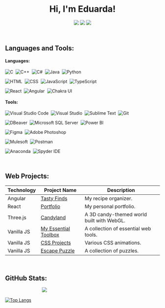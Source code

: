 <h1 align="center"> Hi, I'm Eduarda!</h1>

<div align="center">
<a href="mailto:eduardasofia2000@gmail.com"><img src="https://img.shields.io/badge/Gmail-D14836?style=for-the-badge&logo=gmail&logoColor=white"></a>
<a href="https://www.linkedin.com/in/eduardabastos"><img src="https://img.shields.io/badge/linkedin-0077B5.svg?style=for-the-badge&logo=linkedin&logoColor=white"></a>
<a href="https://eduardasrbastos.github.io/portfolio"><img src="https://img.shields.io/badge/Portfolio-255E63?style=for-the-badge&logo=About.me&logoColor=white"></a>
</div>

<p>&nbsp</p>
<h2> Languages and Tools: </h2>
<h4>Languages: </h4>
<p>
<img src="https://img.shields.io/badge/C-00599C?style=for-the-badge&logo=c&logoColor=white" title="C">&nbsp
<img src="https://img.shields.io/badge/C%2B%2B-00599C?style=for-the-badge&logo=c%2B%2B&logoColor=white" title="C++">&nbsp
<img src="https://img.shields.io/badge/c%23-%23239120.svg?style=for-the-badge&logo=csharp&logoColor=white" title="C#">&nbsp
<img src="https://img.shields.io/badge/Java-ED8B00?style=for-the-badge&logo=openjdk&logoColor=white" title="Java">&nbsp
<img src="https://img.shields.io/badge/Python-3776AB?style=for-the-badge&logo=python&logoColor=white" title="Python">
</p><p>
<img src="https://img.shields.io/badge/HTML-239120?style=for-the-badge&logo=html5&logoColor=white" title="HTML">&nbsp
<img src="https://img.shields.io/badge/CSS-239120?&style=for-the-badge&logo=css3&logoColor=white" title="CSS">&nbsp
<img src="https://img.shields.io/badge/JavaScript-323330?style=for-the-badge&logo=javascript&logoColor=F7DF1E" title="JavaScript">&nbsp
<img src="https://img.shields.io/badge/TypeScript-007ACC?style=for-the-badge&logo=typescript&logoColor=white" title="TypeScript">
</p><p>
<img src="https://img.shields.io/badge/React-20232A?style=for-the-badge&logo=react&logoColor=61DAFB" title="React">&nbsp
<img src="https://img.shields.io/badge/Angular-DD0031?style=for-the-badge&logo=angular&logoColor=white" title="Angular">&nbsp
<img src="https://img.shields.io/badge/Chakra--UI-319795?style=for-the-badge&logo=chakra-ui&logoColor=white" title="Chakra UI">
</p>

<h4>Tools: </h4>
<p>
<img src="https://img.shields.io/badge/Visual_Studio_Code-0078D4?style=for-the-badge&logo=visual%20studio%20code&logoColor=white" title="Visual Studio Code">&nbsp
<img src="https://img.shields.io/badge/Visual_Studio-5C2D91?style=for-the-badge&logo=visual%20studio&logoColor=white" title="Visual Studio">&nbsp
<img src="https://img.shields.io/badge/sublime_text-%23575757.svg?&style=for-the-badge&logo=sublime-text&logoColor=important" title="Sublime Text">&nbsp
<img src="https://img.shields.io/badge/Git-F05032.svg?style=for-the-badge&logo=Git&logoColor=white" title="Git">&nbsp
</p><p>
<img src="https://img.shields.io/badge/DBeaver-382923.svg?style=for-the-badge&logo=DBeaver&logoColor=white" title="DBeaver">&nbsp
<img src="https://img.shields.io/badge/Microsoft%20SQL%20Server-CC2927?style=for-the-badge&logo=microsoft%20sql%20server&logoColor=white" title="Microsoft SQL Server">&nbsp
<img src="https://img.shields.io/badge/PowerBI-F2C811?style=for-the-badge&logo=Power%20BI&logoColor=white" title="Power BI">&nbsp
</p><p>
<img src="https://img.shields.io/badge/Figma-F24E1E?style=for-the-badge&logo=figma&logoColor=white" title="Figma">&nbsp
<img src="https://img.shields.io/badge/Adobe%20Photoshop-31A8FF?style=for-the-badge&logo=Adobe%20Photoshop&logoColor=black" title="Adobe Photoshop">&nbsp
</p><p>
<img src="https://img.shields.io/badge/Mulesoft-00A0DF.svg?style=for-the-badge&logo=Mulesoft&logoColor=white" title="Mulesoft">&nbsp
<img src="https://img.shields.io/badge/Postman-FF6C37.svg?style=for-the-badge&logo=Postman&logoColor=white" title="Postman">&nbsp
</p><p> 
<img src="https://img.shields.io/badge/Anaconda-%2344A833.svg?style=for-the-badge&logo=anaconda&logoColor=white" title="Anaconda">&nbsp
<img src="https://img.shields.io/badge/Spyder%20Ide-FF0000?style=for-the-badge&logo=spyder%20ide&logoColor=white" title="Spyder IDE">&nbsp
</p>

<p>&nbsp</p>
<h2>Web Projects: </h2>

| Technology   | Project Name | Description |
|-------------|-------------|-------------|
| Angular | [Tasty Finds](https://tastyfinds.vercel.app) | My recipe organizer. |
| React   | [Portfolio](https://eduardasrbastos.github.io/portfolio) | My personal portfolio. |
| Three.js | [Candyland](https://eduardasrbastos.github.io/WebGL-Project) | A 3D candy-themed world built with WebGL. |
| Vanilla JS | [My Essential Toolbox](https://eduardasrbastos.github.io/my-essential-toolbox) | A collection of essential web tools. |
| Vanilla JS | [CSS Projects](https://eduardasrbastos.github.io/css-projects/cssProjects.html) | Various CSS animations. |
| Vanilla JS | [Escape Puzzle](https://eduardasrbastos.github.io/escape-puzzle/escape-puzzle.html) | A collection of puzzles. |

<p>&nbsp</p>
<h2>GitHub Stats: </h2>

          ![](https://komarev.com/ghpvc/?username=EduardaSRBastos&color=yellow&abbreviated=true&label=Views)

[![Top Langs](https://github-readme-stats.vercel.app/api/top-langs/?username=EduardaSRBastos&size_weight=0.5&count_weight=0.5&layout=compact&title_color=fcba03&text_color=f8f8f2&bg_color=1a212b&langs_count=6)](https://github.com/EduardaSRBastos?tab=repositories)

<!--
**EduardaSRBastos/EduardaSRBastos** is a ✨ _special_ ✨ repository because its `README.md` (this file) appears on your GitHub profile.

Here are some ideas to get you started:

- 🔭 I’m currently working on ...
- 🌱 I’m currently learning ...
- 👯 I’m looking to collaborate on ...
- 🤔 I’m looking for help with ...
- 💬 Ask me about ...
- 📫 How to reach me: ...
- 😄 Pronouns: ...
- ⚡ Fun fact: ...
-->
